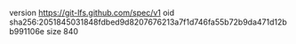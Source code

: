 version https://git-lfs.github.com/spec/v1
oid sha256:2051845031848fdbed9d8207676213a7f1d746fa55b72b9da471d12bb991106e
size 840
